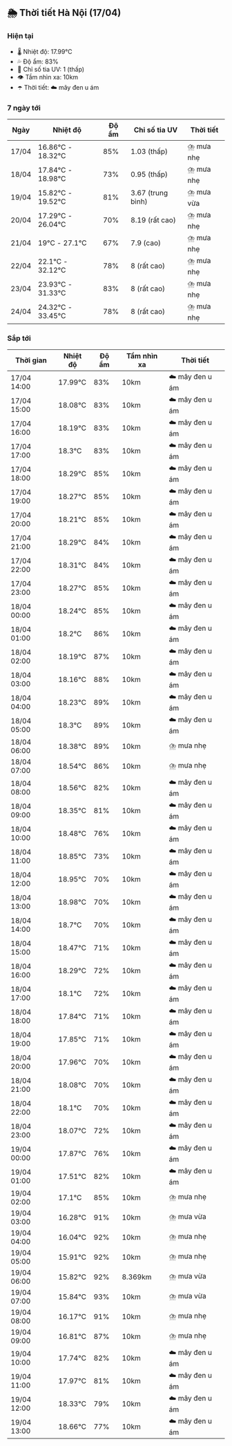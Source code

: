 ## 🌦️ Thời tiết Hà Nội (17/04)

### Hiện tại

- 🌡️ Nhiệt độ: 17.99℃
- 💦 Độ ẩm: 83%
- 🌟 Chỉ số tia UV: 1 (thấp)
- 👁️ Tầm nhìn xa: 10km
- ☂️ Thời tiết: ☁️ mây đen u ám

### 7 ngày tới

| Ngày | Nhiệt độ | Độ ẩm | Chỉ số tia UV | Thời tiết |
| --- | --- | --- | --- | --- |
| 17/04 | 16.86℃ - 18.32℃ | 85% | 1.03 (thấp) | ⛈️ mưa nhẹ |
| 18/04 | 17.84℃ - 18.98℃ | 73% | 0.95 (thấp) | ⛈️ mưa nhẹ |
| 19/04 | 15.82℃ - 19.52℃ | 81% | 3.67 (trung bình) | ⛈️ mưa vừa |
| 20/04 | 17.29℃ - 26.04℃ | 70% | 8.19 (rất cao) | ⛈️ mưa nhẹ |
| 21/04 | 19℃ - 27.1℃ | 67% | 7.9 (cao) | ⛈️ mưa nhẹ |
| 22/04 | 22.1℃ - 32.12℃ | 78% | 8 (rất cao) | ⛈️ mưa nhẹ |
| 23/04 | 23.93℃ - 31.33℃ | 83% | 8 (rất cao) | ⛈️ mưa nhẹ |
| 24/04 | 24.32℃ - 33.45℃ | 78% | 8 (rất cao) | ⛈️ mưa nhẹ |

### Sắp tới

| Thời gian | Nhiệt độ | Độ ẩm | Tầm nhìn xa | Thời tiết |
| --- | --- | --- | --- | --- |
| 17/04 14:00 | 17.99℃ | 83% | 10km | ☁️ mây đen u ám |
| 17/04 15:00 | 18.08℃ | 83% | 10km | ☁️ mây đen u ám |
| 17/04 16:00 | 18.19℃ | 83% | 10km | ☁️ mây đen u ám |
| 17/04 17:00 | 18.3℃ | 83% | 10km | ☁️ mây đen u ám |
| 17/04 18:00 | 18.29℃ | 85% | 10km | ☁️ mây đen u ám |
| 17/04 19:00 | 18.27℃ | 85% | 10km | ☁️ mây đen u ám |
| 17/04 20:00 | 18.21℃ | 85% | 10km | ☁️ mây đen u ám |
| 17/04 21:00 | 18.29℃ | 84% | 10km | ☁️ mây đen u ám |
| 17/04 22:00 | 18.31℃ | 84% | 10km | ☁️ mây đen u ám |
| 17/04 23:00 | 18.27℃ | 85% | 10km | ☁️ mây đen u ám |
| 18/04 00:00 | 18.24℃ | 85% | 10km | ☁️ mây đen u ám |
| 18/04 01:00 | 18.2℃ | 86% | 10km | ☁️ mây đen u ám |
| 18/04 02:00 | 18.19℃ | 87% | 10km | ☁️ mây đen u ám |
| 18/04 03:00 | 18.16℃ | 88% | 10km | ☁️ mây đen u ám |
| 18/04 04:00 | 18.23℃ | 89% | 10km | ☁️ mây đen u ám |
| 18/04 05:00 | 18.3℃ | 89% | 10km | ☁️ mây đen u ám |
| 18/04 06:00 | 18.38℃ | 89% | 10km | ⛈️ mưa nhẹ |
| 18/04 07:00 | 18.54℃ | 86% | 10km | ⛈️ mưa nhẹ |
| 18/04 08:00 | 18.56℃ | 82% | 10km | ☁️ mây đen u ám |
| 18/04 09:00 | 18.35℃ | 81% | 10km | ☁️ mây đen u ám |
| 18/04 10:00 | 18.48℃ | 76% | 10km | ☁️ mây đen u ám |
| 18/04 11:00 | 18.85℃ | 73% | 10km | ☁️ mây đen u ám |
| 18/04 12:00 | 18.95℃ | 70% | 10km | ☁️ mây đen u ám |
| 18/04 13:00 | 18.98℃ | 70% | 10km | ☁️ mây đen u ám |
| 18/04 14:00 | 18.7℃ | 70% | 10km | ☁️ mây đen u ám |
| 18/04 15:00 | 18.47℃ | 71% | 10km | ☁️ mây đen u ám |
| 18/04 16:00 | 18.29℃ | 72% | 10km | ☁️ mây đen u ám |
| 18/04 17:00 | 18.1℃ | 72% | 10km | ☁️ mây đen u ám |
| 18/04 18:00 | 17.84℃ | 71% | 10km | ☁️ mây đen u ám |
| 18/04 19:00 | 17.85℃ | 71% | 10km | ☁️ mây đen u ám |
| 18/04 20:00 | 17.96℃ | 70% | 10km | ☁️ mây đen u ám |
| 18/04 21:00 | 18.08℃ | 70% | 10km | ☁️ mây đen u ám |
| 18/04 22:00 | 18.1℃ | 70% | 10km | ☁️ mây đen u ám |
| 18/04 23:00 | 18.07℃ | 72% | 10km | ☁️ mây đen u ám |
| 19/04 00:00 | 17.87℃ | 76% | 10km | ☁️ mây đen u ám |
| 19/04 01:00 | 17.51℃ | 82% | 10km | ☁️ mây đen u ám |
| 19/04 02:00 | 17.1℃ | 85% | 10km | ⛈️ mưa nhẹ |
| 19/04 03:00 | 16.28℃ | 91% | 10km | ⛈️ mưa vừa |
| 19/04 04:00 | 16.04℃ | 92% | 10km | ⛈️ mưa nhẹ |
| 19/04 05:00 | 15.91℃ | 92% | 10km | ⛈️ mưa nhẹ |
| 19/04 06:00 | 15.82℃ | 92% | 8.369km | ⛈️ mưa vừa |
| 19/04 07:00 | 15.84℃ | 93% | 10km | ⛈️ mưa vừa |
| 19/04 08:00 | 16.17℃ | 91% | 10km | ⛈️ mưa nhẹ |
| 19/04 09:00 | 16.81℃ | 87% | 10km | ⛈️ mưa nhẹ |
| 19/04 10:00 | 17.74℃ | 82% | 10km | ☁️ mây đen u ám |
| 19/04 11:00 | 17.97℃ | 81% | 10km | ☁️ mây đen u ám |
| 19/04 12:00 | 18.33℃ | 79% | 10km | ☁️ mây đen u ám |
| 19/04 13:00 | 18.66℃ | 77% | 10km | ☁️ mây đen u ám |
